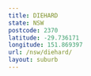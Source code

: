 ```yaml
---
title: DIEHARD
state: NSW
postcode: 2370
latitude: -29.736171
longitude: 151.869397
url: /nsw/diehard/
layout: suburb
---
```

